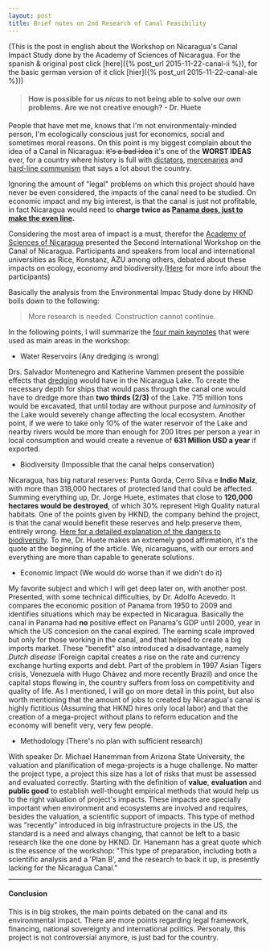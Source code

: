 ```yaml
---
layout: post
title: Brief notes on 2nd Research of Canal Feasibility
---
```

(This is the post in english about the Workshop on Nicaragua's Canal Impact Study done by the Academy of Sciences of Nicaragua. For the spanish & original post click [here]({% post_url 2015-11-22-canal-ii %}), for the basic german version of it click [hier]({% post_url 2015-11-22-canal-ale %}))

> #### How is possible for us _nicas_ to not being able to solve our own problems. Are we not creative enough? - Dr. Huete

People that have met me, knows that I'm not environmentaly-minded person, I'm ecologically conscious just for economics, social and sometimes moral reasons. On this point is my biggest complain about the idea of a Canal in Nicaragua: <del>it's a bad idea</del> it's one of the **WORST IDEAS** ever, for a country where history is full with [dictators](https://en.wikipedia.org/wiki/Anastasio_Somoza_Debayle), [mercenaries](https://en.wikipedia.org/wiki/William_Walker_(filibuster)) and [hard-line communism](http://es.scribd.com/doc/26899930/1980-La-Decada-Sandinista-en-Nicaragua#scribd) that says a lot about the country.

Ignoring the amount of "legal" problems on which this project should have never be even considered, the impacts of the canal need to be studied. On economic impact and my big interest, is that the canal is just not profitable, in fact Nicaragua would need to **charge twice as [Panama does, just to make the even line](http://worldif.economist.com/article/8/what-if-the-panama-canal-gets-a-rival-trench-warfare-in-nicaragua).**

Considering the most area of impact is a must, therefor the [Academy of Sciences of Nicaragua](http://www.cienciasdenicaragua.org/) presented the Second International Workshop on the Canal of Nicaragua. Participants and speakers from local and international universities as Rice, Konstanz, AZU among others, debated about these impacts on ecology, economy and biodiversity.([Here](http://www.laprensa.com.ni/2015/11/23/nacionales/1941313-estudio-no-es-util-para-decidir-sobre-el-canal) for more info about the participants)

Basically the analysis from the Environmental Impac Study done by HKND boils down to the following:

> More research is needed. Construction cannot continue.

In the following points, I will summarize the [four main keynotes](http://cienciasdenicaragua.org/index.php/noticias/blog-noticias/74-ii-taller-internacional-sobre-el-canal-interoceanico-por-nicaragua) that were used as main areas in the workshop:

- Water Reservoirs (Any dredging is wrong)

Drs. Salvador Montenegro and Katherine Vammen present the possible effects that [dredging](https://en.wikipedia.org/wiki/Dredging) would have in the Nicaragua Lake. To create the necessary depth for ships that would pass through the canal one would have to dredge more than **two thirds (2/3)** of the Lake. 715 million tons would be excavated, that until today are without purpose and _luminosity_ of the Lake would severely change affecting the local ecosystem. Another point, if we were to take only 10% of the water reservoir of the Lake and nearby rivers would be more than enough for 200 litres per person a year in local consumption and would create a revenue of **631 Million USD a year** if exported.

- Biodiversity (Impossible that the canal helps conservation)

Nicaragua, has big natural reserves: Punta Gorda, Cerro Silva e **Indio Maíz**, with more than 318,000 hectares of protected land that could be affected. Summing everything up, Dr. Jorge Huete, estimates that close to **120,000 hectares would be destroyed**, of which 30% represent High Quality natural habitats. One of the points given by HKND, the company behind the project, is that the canal would benefit these reserves and help preserve them, entirely wrong. [Here for a detailed explanation of the dangers to biodiversity](http://www.nature.com/news/conservation-nicaragua-canal-could-wreak-environmental-ruin-1.14721). To me, Dr. Huete makes an extremely good affirmation, it's the quote at the beginning of the article. We, nicaraguans, with our errors and everything are more than capable to generate solutions.

- Economic Impact (We would do worse than if we didn't do it)

My favorite subject and which I will get deep later on, with another post. Presented, with some technical difficulties, by Dr. Adolfo Acevedo. It compares the economic position of Panama from 1950 to 2009 and identifies situations which may be expected in Nicaragua. Basically the canal in Panama had **no** positive effect on Panama's GDP until 2000, year in which the US concesion on the canal expired. The earning scale improved but only for those working in the canal, and that helped to create a big imports market. These "benefit" also introduced a disadvantage, namely _Dutch disease_ (Foreign capital creates a rise on the rate and currency exchange hurting exports and debt. Part of the problem in 1997 Asian Tigers crisis, Venezuela with Hugo Chávez and more recently Brazil) and once the capital stops flowing in, the country suffers from loss on competitivity and quality of life. As I mentioned, I will go on more detail in this point, but also worth mentioning that the amount of jobs to created by Nicaragua's canal is highly fictitious (Assuming that HKND hires only local labor) and that the creation of a mega-project without plans to reform education and the economy will benefit very, very few people.

- Methodology (There's no plan with sufficient research)

With speaker Dr. Michael Hanemman from Arizona State University, the valuation and planification of mega-projects is a huge challenge. No matter the project type, a project this size has a lot of risks that must be assessed and evaluated correctly. Starting with the definition of **value**, **evaluation** and **public good** to establish well-thought empirical methods that would help us to the right valuation of project's impacts. These impacts are specially important when environment and ecosystems are involved and requires, besides the valuation, a scientific support of impacts. This type of method was "recently" introduced in big infrastructure projects in the US, the standard is a need and always changing, that cannot be left to a basic research like the one done by HKND. Dr. Hanemann has a great quote which is the essence of the workshop: "This type of preparation, including both a scientific analysis and a 'Plan B', and the research to back it up, is presently lacking for the Nicaragua Canal."

---

#### Conclusion

This is in big strokes, the main points debated on the canal and its environmental impact. There are more points regarding legal framework, financing, national sovereignty and international politics. Personaly, this project is not controversial anymore, is just bad for the country.

